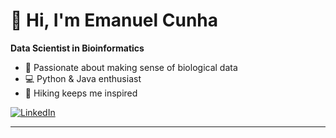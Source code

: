 # 👋 Hi, I'm Emanuel Cunha

**Data Scientist in Bioinformatics**

- 🧬 Passionate about making sense of biological data  
- 💻 Python & Java enthusiast  
- 🥾 Hiking keeps me inspired

[![LinkedIn](https://img.shields.io/badge/LinkedIn-blue?logo=linkedin&style=flat-square)](https://www.linkedin.com/in/emanuel-cunha/)

---

